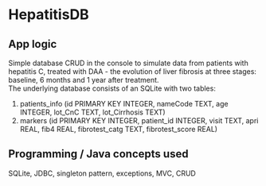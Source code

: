 # HepatitisDB

## App logic
Simple database CRUD in the console to simulate data from patients with hepatitis C, treated with DAA - the evolution of liver fibrosis at three stages: baseline, 6 months and 1 year after treatment.  
The underlying database consists of an SQLite with two tables: 
  1) patients_info (id PRIMARY KEY INTEGER, nameCode TEXT, age INTEGER, lot_CnC TEXT, lot_Cirrhosis TEXT)
  2) markers (id PRIMARY KEY INTEGER, patient_id INTEGER, visit TEXT, apri REAL, fib4 REAL, fibrotest_catg TEXT, fibrotest_score REAL)

## Programming / Java concepts used
SQLite, JDBC, singleton pattern, exceptions, MVC, CRUD
